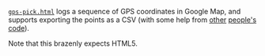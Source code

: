 
[`gps-pick.html`](http://mhlinder.com/map-tools/gps-pick.html) logs a
sequence of GPS coordinates in Google Map, and supports exporting the
points as a CSV (with some help from
[other](https://developers.google.com/maps/documentation/javascript/examples/event-simple)
[people's](https://developers.google.com/maps/documentation/javascript/geolocation)
[code](http://stackoverflow.com/questions/6037712/how-to-float-a-div-over-google-maps)).

Note that this brazenly expects HTML5.

